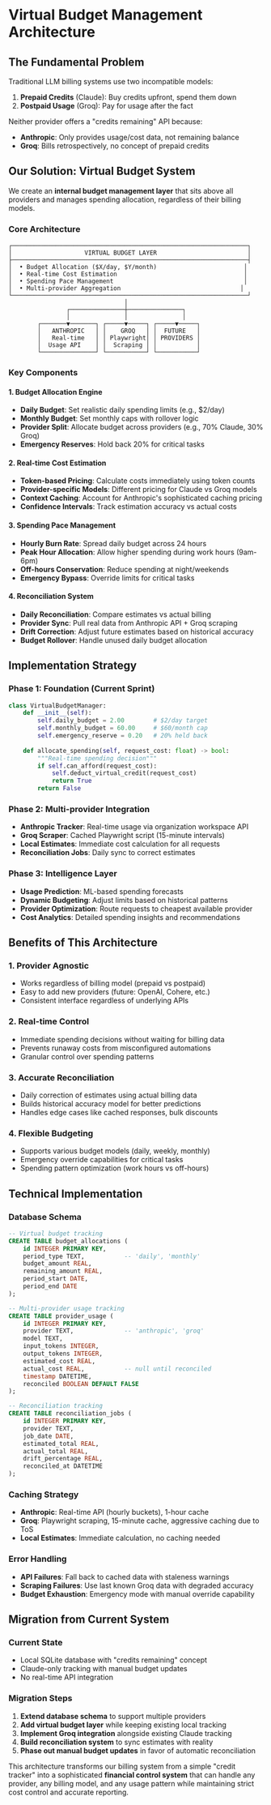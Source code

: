 # Virtual Budget Management Architecture

## The Fundamental Problem

Traditional LLM billing systems use two incompatible models:

1. **Prepaid Credits** (Claude): Buy credits upfront, spend them down
2. **Postpaid Usage** (Groq): Pay for usage after the fact

Neither provider offers a "credits remaining" API because:
- **Anthropic**: Only provides usage/cost data, not remaining balance
- **Groq**: Bills retrospectively, no concept of prepaid credits

## Our Solution: Virtual Budget System

We create an **internal budget management layer** that sits above all providers and manages spending allocation, regardless of their billing models.

### Core Architecture

```
┌─────────────────────────────────────────────────────────────────┐
│                    VIRTUAL BUDGET LAYER                         │
├─────────────────────────────────────────────────────────────────┤
│  • Budget Allocation ($X/day, $Y/month)                        │
│  • Real-time Cost Estimation                                   │
│  • Spending Pace Management                                    │
│  • Multi-provider Aggregation                                 │
└─────────────────────────────────────────────────────────────────┘
                                │
                ┌───────────────┼───────────────┐
                │               │               │
        ┌───────▼───────┐ ┌─────▼─────┐ ┌─────▼─────┐
        │   ANTHROPIC   │ │    GROQ   │ │  FUTURE   │
        │   Real-time   │ │ Playwright│ │ PROVIDERS │
        │  Usage API    │ │  Scraping │ │           │
        └───────────────┘ └───────────┘ └───────────┘
```

### Key Components

#### 1. Budget Allocation Engine
- **Daily Budget**: Set realistic daily spending limits (e.g., $2/day)
- **Monthly Budget**: Set monthly caps with rollover logic
- **Provider Split**: Allocate budget across providers (e.g., 70% Claude, 30% Groq)
- **Emergency Reserves**: Hold back 20% for critical tasks

#### 2. Real-time Cost Estimation
- **Token-based Pricing**: Calculate costs immediately using token counts
- **Provider-specific Models**: Different pricing for Claude vs Groq models
- **Context Caching**: Account for Anthropic's sophisticated caching pricing
- **Confidence Intervals**: Track estimation accuracy vs actual costs

#### 3. Spending Pace Management
- **Hourly Burn Rate**: Spread daily budget across 24 hours
- **Peak Hour Allocation**: Allow higher spending during work hours (9am-6pm)
- **Off-hours Conservation**: Reduce spending at night/weekends
- **Emergency Bypass**: Override limits for critical tasks

#### 4. Reconciliation System
- **Daily Reconciliation**: Compare estimates vs actual billing
- **Provider Sync**: Pull real data from Anthropic API + Groq scraping
- **Drift Correction**: Adjust future estimates based on historical accuracy
- **Budget Rollover**: Handle unused daily budget allocation

## Implementation Strategy

### Phase 1: Foundation (Current Sprint)
```python
class VirtualBudgetManager:
    def __init__(self):
        self.daily_budget = 2.00        # $2/day target
        self.monthly_budget = 60.00     # $60/month cap
        self.emergency_reserve = 0.20   # 20% held back
        
    def allocate_spending(self, request_cost: float) -> bool:
        """Real-time spending decision"""
        if self.can_afford(request_cost):
            self.deduct_virtual_credit(request_cost)
            return True
        return False
```

### Phase 2: Multi-provider Integration
- **Anthropic Tracker**: Real-time usage via organization workspace API
- **Groq Scraper**: Cached Playwright script (15-minute intervals)
- **Local Estimates**: Immediate cost calculation for all requests
- **Reconciliation Jobs**: Daily sync to correct estimates

### Phase 3: Intelligence Layer
- **Usage Prediction**: ML-based spending forecasts
- **Dynamic Budgeting**: Adjust limits based on historical patterns
- **Provider Optimization**: Route requests to cheapest available provider
- **Cost Analytics**: Detailed spending insights and recommendations

## Benefits of This Architecture

### 1. Provider Agnostic
- Works regardless of billing model (prepaid vs postpaid)
- Easy to add new providers (future: OpenAI, Cohere, etc.)
- Consistent interface regardless of underlying APIs

### 2. Real-time Control
- Immediate spending decisions without waiting for billing data
- Prevents runaway costs from misconfigured automations
- Granular control over spending patterns

### 3. Accurate Reconciliation
- Daily correction of estimates using actual billing data
- Builds historical accuracy model for better predictions
- Handles edge cases like cached responses, bulk discounts

### 4. Flexible Budgeting
- Supports various budget models (daily, weekly, monthly)
- Emergency override capabilities for critical tasks
- Spending pattern optimization (work hours vs off-hours)

## Technical Implementation

### Database Schema
```sql
-- Virtual budget tracking
CREATE TABLE budget_allocations (
    id INTEGER PRIMARY KEY,
    period_type TEXT,           -- 'daily', 'monthly'
    budget_amount REAL,
    remaining_amount REAL,
    period_start DATE,
    period_end DATE
);

-- Multi-provider usage tracking
CREATE TABLE provider_usage (
    id INTEGER PRIMARY KEY,
    provider TEXT,              -- 'anthropic', 'groq'
    model TEXT,
    input_tokens INTEGER,
    output_tokens INTEGER,
    estimated_cost REAL,
    actual_cost REAL,           -- null until reconciled
    timestamp DATETIME,
    reconciled BOOLEAN DEFAULT FALSE
);

-- Reconciliation tracking
CREATE TABLE reconciliation_jobs (
    id INTEGER PRIMARY KEY,
    provider TEXT,
    job_date DATE,
    estimated_total REAL,
    actual_total REAL,
    drift_percentage REAL,
    reconciled_at DATETIME
);
```

### Caching Strategy
- **Anthropic**: Real-time API (hourly buckets), 1-hour cache
- **Groq**: Playwright scraping, 15-minute cache, aggressive caching due to ToS
- **Local Estimates**: Immediate calculation, no caching needed

### Error Handling
- **API Failures**: Fall back to cached data with staleness warnings
- **Scraping Failures**: Use last known Groq data with degraded accuracy
- **Budget Exhaustion**: Emergency mode with manual override capability

## Migration from Current System

### Current State
- Local SQLite database with "credits remaining" concept
- Claude-only tracking with manual budget updates
- No real-time API integration

### Migration Steps
1. **Extend database schema** to support multiple providers
2. **Add virtual budget layer** while keeping existing local tracking
3. **Implement Groq integration** alongside existing Claude tracking
4. **Build reconciliation system** to sync estimates with reality
5. **Phase out manual budget updates** in favor of automatic reconciliation

This architecture transforms our billing system from a simple "credit tracker" into a sophisticated **financial control system** that can handle any provider, any billing model, and any usage pattern while maintaining strict cost control and accurate reporting.